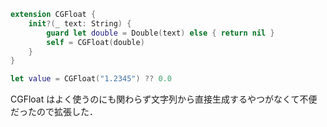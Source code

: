 <!-- title:Swift：CGFloatを文字列で初期化する -->

```Swift
extension CGFloat {
    init?(_ text: String) {
        guard let double = Double(text) else { return nil }
        self = CGFloat(double)
    }
}

let value = CGFloat("1.2345") ?? 0.0
```

CGFloat はよく使うのにも関わらず文字列から直接生成するやつがなくて不便だったので拡張した．
